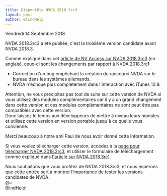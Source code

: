 ```yaml
---
title: Disponible NVDA 2018.3rc3
layout: post
author: BlindHelp
---
```


<footer>Vendredi 14 Septembre 2018</footer>

NVDA 2018.3rc3 a été publiée, c'est la troisième version candidate avant NVDA 2018.3.             

Comme expliqué dans cet  [article de NV Access sur NVDA 2018.3rc3](https://www.nvaccess.org/post/nvda-2018-3rc3-released/) (en anglais), ceux-ci sont les changements par rapport à NVDA 2018.3rc1:                

- Correction d'un bug empêchant la création du raccourci NVDA sur le bureau dans les systèmes allemands.             
- NVDA n'échoue plus complètement dans l'interaction avec iTunes 12.9.                      

Attention, ne vous précipitez pas tout de suite sur cette version de NVDA si vous utilisez des modules complémentaires car il y a un grand changement  dans cette version et ces modules complémentaires ne sont peut être pas compatibles avec cette version.             
Donc laissez le temps aux développeurs de mettre à niveau leurs modules et utilisez cette version en version portable jusqu'à ce quelle vous convienne.                 

Merci beaucoup à notre ami Paul de nous avoir donné cette information.               

Si vous voulez télécharger cette version, accédez à la [page pour télécharger NVDA 2018.3rc3](https://www.nvaccess.org/download?nvdaVersion=2018.3rc3), et utiliser le formulaire de téléchargement comme expliqué dans [l'article sur NVDA 2018.3rc1](https://blindhelp.github.io/Disponible-NVDA-2018.3rc1/).               

Nous souhaitons que vous profitez de NVDA 2018.3rc3, et nous espérons que cette entrée sert à montrer l’importance de tester les versions candidates de NVDA.             
@+                     
BlindHelp!                           